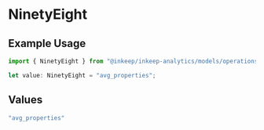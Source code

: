 # NinetyEight

## Example Usage

```typescript
import { NinetyEight } from "@inkeep/inkeep-analytics/models/operations";

let value: NinetyEight = "avg_properties";
```

## Values

```typescript
"avg_properties"
```